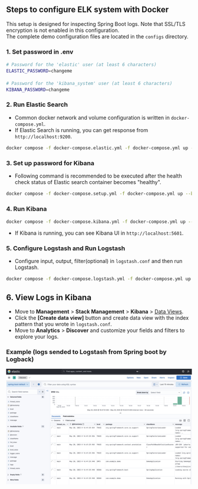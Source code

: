 ## Steps to configure ELK system with Docker

This setup is designed for inspecting Spring Boot logs. 
Note that SSL/TLS encryption is not enabled in this configuration.  
The complete demo configuration files are located in the `configs` directory.

### 1. Set password in .env

```bash
# Password for the 'elastic' user (at least 6 characters)
ELASTIC_PASSWORD=changeme

# Password for the 'kibana_system' user (at least 6 characters)
KIBANA_PASSWORD=changeme
```

### 2. Run Elastic Search

- Common docker network and volume configuration is written in `docker-compose.yml`.
- If Elastic Search is running, you can get response from `http://localhost:9200`.

```bash
docker compose -f docker-compose.elastic.yml -f docker-compose.yml up --build -d
```

### 3. Set up password for Kibana

- Following command is recommended to be executed after the health check status of Elastic search container becomes "healthy".

```bash
docker compose -f docker-compose.setup.yml -f docker-compose.yml up --build -d
```

### 4. Run Kibana

```bash
docker compose -f docker-compose.kibana.yml -f docker-compose.yml up --build -d
```

- If Kibana is running, you can see Kibana UI in `http://localhost:5601`.

### 5. Configure Logstash and Run Logstash

- Configure input, output, filter(optional) in `logstash.conf` and then run Logstash.

```bash
docker compose -f docker-compose.logstash.yml -f docker-compose.yml up --build -d
```

## 6. View Logs in Kibana

- Move to **Management** > **Stack Management** > **Kibana** > [Data Views](http://localhost:5601/app/management/kibana/dataViews).
- Click the **[Create data view]** button and create data view with the index pattern that you wrote in `logstash.conf`.
- Move to **Analytics** > **Discover** and customize your fields and filters to explore your logs.

### Example (logs sended to Logstash from Spring boot by Logback)

![kibana-discover](./screenshot/kibana-discover.png)
